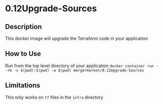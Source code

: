 # 0.12Upgrade-Sources

## Description
This docker image will upgrade the Terraform code in your application

## How to Use
Run from the top level directory of your application
`docker container run --rm -v $(pwd):$(pwd) -w $(pwd) mergermarket/0.12Upgrade-Sources`

## Limitations
This only works on `tf` files in the `infra` directory 
